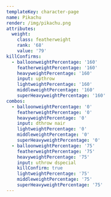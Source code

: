 ```yaml
---
templateKey: character-page
name: Pikachu
render: /img/pikachu.png
attributes:
  weight:
    class: featherweight
    rank: '68'
    value: '79'
killConfirms:
  - balloonweightPercentage: '160'
    featherweightPercentage: '160'
    heavyweightPercentage: '160'
    input: upthrow
    lightweightPercentage: '160'
    middleweightPercentage: '160'
    superHeavyweightPercentage: '160'
combos:
  - balloonweightPercentage: '0'
    featherweightPercentage: '0'
    heavyweightPercentage: '0'
    input: dthrow nair
    lightweightPercentage: '0'
    middleweightPercentage: '0'
    superHeavyweightPercentage: '0'
  - balloonweightPercentage: '75'
    featherweightPercentage: '75'
    heavyweightPercentage: '75'
    input: uthrow dspecial
    killConfirm: true
    lightweightPercentage: '75'
    middleweightPercentage: '75'
    superHeavyweightPercentage: '75'
---
```


